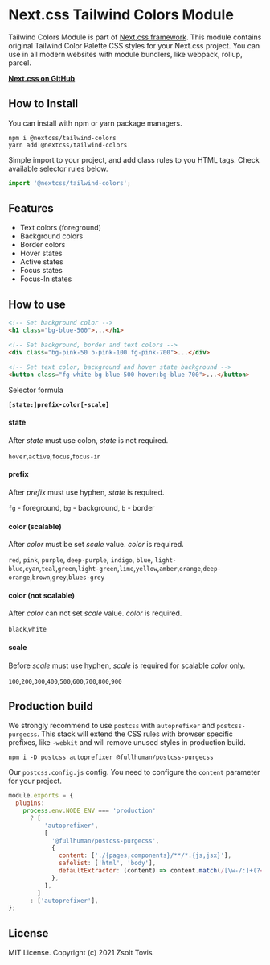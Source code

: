 # Next.css Tailwind Colors Module

Tailwind Colors Module is part of [Next.css framework](https://github.com/nextcss). This module
contains original Tailwind Color Palette CSS styles for your Next.css project. You can use in all
modern websites with module bundlers, like webpack, rollup, parcel.

**[Next.css on GitHub](https://github.com/nextcss)**

## How to Install

You can install with npm or yarn package managers.

```shell
npm i @nextcss/tailwind-colors
yarn add @nextcss/tailwind-colors
```

Simple import to your project, and add class rules to you HTML tags. Check available selector rules
below.

```javascript
import '@nextcss/tailwind-colors';
```

## Features

- Text colors (foreground)
- Background colors
- Border colors
- Hover states
- Active states
- Focus states
- Focus-In states

## How to use

```html
<!-- Set background color -->
<h1 class="bg-blue-500">...</h1>

<!-- Set background, border and text colors -->
<div class="bg-pink-50 b-pink-100 fg-pink-700">...</div>

<!-- Set text color, background and hover state background -->
<button class="fg-white bg-blue-500 hover:bg-blue-700">...</button>
```

Selector formula

**`[state:]prefix-color[-scale]`**

#### state

After _state_ must use colon, _state_ is not required.

`hover`,`active`,`focus`,`focus-in`

#### prefix

After _prefix_ must use hyphen, _state_ is required.

`fg` - foreground, `bg` - background, `b` - border

#### color (scalable)

After _color_ must be set _scale_ value. _color_ is required.

`red`, `pink`, `purple`, `deep-purple`, `indigo`, `blue`,
`light-blue`,`cyan`,`teal`,`green`,`light-green`,`lime`,`yellow`,`amber`,`orange`,`deep-orange`,`brown`,`grey`,`blues-grey`

#### color (not scalable)

After _color_ can not set _scale_ value. _color_ is required.

`black`,`white`

#### scale

Before _scale_ must use hyphen, _scale_ is required for scalable _color_ only.

`100`,`200`,`300`,`400`,`500`,`600`,`700`,`800`,`900`

## Production build

We strongly recommend to use `postcss` with `autoprefixer` and `postcss-purgecss`. This stack will
extend the CSS rules with browser specific prefixes, like `-webkit` and will remove unused styles in
production build.

```shell
npm i -D postcss autoprefixer @fullhuman/postcss-purgecss
```

Our `postcss.config.js` config. You need to configure the `content` parameter for your project.

```js
module.exports = {
  plugins:
    process.env.NODE_ENV === 'production'
      ? [
          'autoprefixer',
          [
            '@fullhuman/postcss-purgecss',
            {
              content: ['./{pages,components}/**/*.{js,jsx}'],
              safelist: ['html', 'body'],
              defaultExtractor: (content) => content.match(/[\w-/:]+(?<!:)/g) || [],
            },
          ],
        ]
      : ['autoprefixer'],
};
```

## License

MIT License. Copyright (c) 2021 Zsolt Tovis
